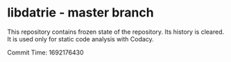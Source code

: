 # libdatrie - master branch

This repository contains frozen state of the repository.
Its history is cleared. It is used only for static code
analysis with Codacy.

Commit Time: 1692176430
